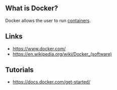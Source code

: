 ## What is Docker?
Docker allows the user to run [containers][1].

## Links
- https://www.docker.com/
- https://en.wikipedia.org/wiki/Docker_(software)

## Tutorials
- https://docs.docker.com/get-started/

<!-- Embedded links -->
[1]: https://github.com/nchristie/general_notes/blob/master/containers.md
